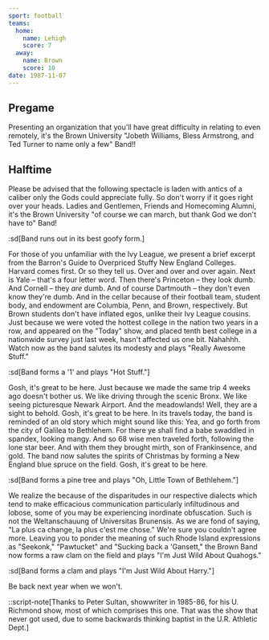 ```yaml
---
sport: football
teams:
  home:
    name: Lehigh
    score: 7
  away:
    name: Brown
    score: 10
date: 1987-11-07
---
```


## Pregame

Presenting an organization that you'll have great difficulty in relating to even remotely, it's the Brown University "Jobeth Williams, Bless Armstrong, and Ted Turner to name only a few" Band!!

## Halftime

Please be advised that the following spectacle is laden with antics of a caliber only the Gods could appreciate fully. So don't worry if it goes right over your heads. Ladies and Gentlemen, Friends and Homecoming Alumni, it's the Brown University "of course we can march, but thank God we don't have to" Band!

:sd[Band runs out in its best goofy form.]

For those of you unfamiliar with the Ivy League, we present a brief excerpt from the Barron's Guide to Overpriced Stuffy New England Colleges. Harvard comes first. Or so they tell us. Over and over and over again. Next is Yale – that's a four letter word. Then there's Princeton – they look dumb. And Cornell – they _are_ dumb. And of course Dartmouth – they don't even know they're dumb. And in the cellar because of their football team, student body, and endowment are Columbia, Penn, and Brown, respectively. But Brown students don't have inflated egos, unlike their Ivy League cousins. Just because we were voted the hottest college in the nation two years in a row, and appeared on the "Today" show, and placed tenth best college in a nationwide survey just last week, hasn't affected us one bit. Nahahhh. Watch now as the band salutes its modesty and plays "Really Awesome Stuff."

:sd[Band forms a '1' and plays "Hot Stuff."]

Gosh, it's great to be here. Just because we made the same trip 4 weeks ago doesn't bother us. We like driving through the scenic Bronx. We like seeing picturesque Newark Airport. And the meadowlands! Well, they are a sight to behold. Gosh, it's great to be here. In its travels today, the band is reminded of an old story which might sound like this: Yea, and go forth from the city of Galilea to Bethlehem. For there ye shall find a babe swaddled in spandex, looking mangy. And so 68 wise men traveled forth, following the lone star beer. And with them they brought mirth, son of Frankinsence, and gold. The band now salutes the spirits of Christmas by forming a New England blue spruce on the field. Gosh, it's great to be here.

:sd[Band forms a pine tree and plays "Oh, Little Town of Bethlehem."]

We realize the because of the disparitudes in our respective dialects which tend to make efficacious communication particularly infiltudinous and lobose, some of you may be experiencing inordinate obfuscation. Such is not the Weltanschauung of Universitas Brunensis. As we are fond of saying, "La plus ca change, la plus c'est me chose." We're sure you couldn't agree more. Leaving you to ponder the meaning of such Rhode Island expressions as "Seekonk," "Pawtucket" and "Sucking back a 'Gansett," the Brown Band now forms a raw clam on the field and plays "I'm Just Wild About Quahogs."

:sd[Band forms a clam and plays "I'm Just Wild About Harry."]

Be back next year when we won't.

::script-note[Thanks to Peter Sultan, showwriter in 1985-86, for his U. Richmond show, most of which comprises this one. That was the show that never got used, due to some backwards thinking baptist in the U.R. Athletic Dept.]
